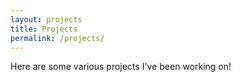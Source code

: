```yaml
---
layout: projects
title: Projects
permalink: /projects/
---
```


Here are some various projects I've been working on!

